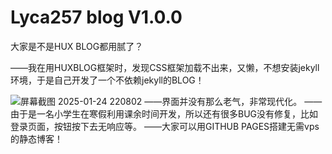 # Lyca257 blog V1.0.0

大家是不是HUX BLOG都用腻了？

——我在用HUXBLOG框架时，发现CSS框架加载不出来，又懒，不想安装jekyll环境，于是自己开发了一个不依赖jekyll的BLOG！

![屏幕截图 2025-01-24 220802](https://github.com/user-attachments/assets/fcb0893f-6810-4126-94e1-44ae788f5540)
——界面并没有那么老气，非常现代化。
——由于是一名小学生在寒假利用课余时间开发，所以还有很多BUG没有修复，比如登录页面，按钮按下去无响应等。
——大家可以用GITHUB PAGES搭建无需vps的静态博客！
